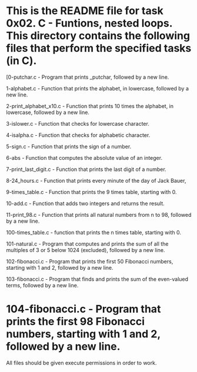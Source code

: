 This is the README file for task 0x02. C - Funtions, nested loops.
This directory contains the following files that perform the specified tasks (in C).
====================================================================================
[0-putchar.c - Program that prints _putchar, followed by a new line.

1-alphabet.c - Function that prints the alphabet, in lowercase, followed by a new line.

2-print_alphabet_x10.c - Function that prints 10 times the alphabet, in lowercase, followed by a new line.

3-islower.c - Function that checks for lowercase character.

4-isalpha.c - Function that checks for alphabetic character.

5-sign.c - Function that prints the sign of a number.

6-abs - Function that computes the absolute value of an integer.

7-print_last_digit.c - Function that prints the last digit of a number.

8-24_hours.c - Function that prints every minute of the day of Jack Bauer,

9-times_table.c - Function that prints the 9 times table, starting with 0.

10-add.c - Function that adds two integers and returns the result.

11-print_98.c - Function that prints all natural numbers from n to 98, followed by a new line.

100-times_table.c - function that prints the n times table, starting with 0.

101-natural.c - Program that computes and prints the sum of all the multiples of 3 or 5 below 1024 (excluded), followed by a new line.

102-fibonacci.c - Program that prints the first 50 Fibonacci numbers, starting with 1 and 2, followed by a new line.

103-fibonacci.c - Program that finds and prints the sum of the even-valued terms, followed by a new line.

104-fibonacci.c - Program that prints the first 98 Fibonacci numbers, starting with 1 and 2, followed by a new line.
===================================================================================================
All files should be given execute permissions in order to work.
